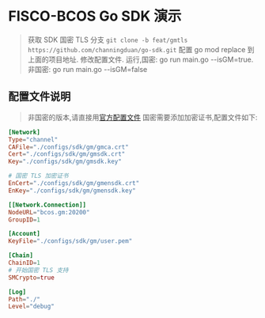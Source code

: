 # FISCO-BCOS Go SDK 演示

> 获取 SDK 国密 TLS 分支 `git clone -b feat/gmtls https://github.com/channingduan/go-sdk.git`
> 配置 go mod replace 到上面的项目地址.
> 修改配置文件.
> 运行,国密: go run main.go --isGM=true. 非国密: go run main.go --isGM=false

## 配置文件说明
> 非国密的版本,请直接用[官方配置文件](https://github.com/FISCO-BCOS/go-sdk#%E9%85%8D%E7%BD%AE%E6%96%87%E4%BB%B6%E8%AF%B4%E6%98%8Econfigtoml)
> 国密需要添加加密证书,配置文件如下:

```toml
[Network]
Type="channel"
CAFile="./configs/sdk/gm/gmca.crt"
Cert="./configs/sdk/gm/gmsdk.crt"
Key="./configs/sdk/gm/gmsdk.key"

# 国密 TLS 加密证书
EnCert="./configs/sdk/gm/gmensdk.crt"
EnKey="./configs/sdk/gm/gmensdk.key"

[[Network.Connection]]
NodeURL="bcos.gm:20200"
GroupID=1

[Account]
KeyFile="./configs/sdk/gm/user.pem"

[Chain]
ChainID=1
# 开始国密 TLS 支持
SMCrypto=true

[Log]
Path="./"
Level="debug"
```